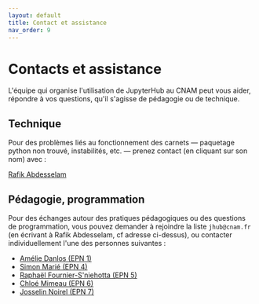 ```yaml
---
layout: default
title: Contact et assistance
nav_order: 9
---
```


# Contacts et assistance

L'équipe qui organise l'utilisation de JupyterHub au CNAM peut vous aider,
répondre à vos questions, qu'il s'agisse de pédagogie ou de technique.

## Technique 

Pour des problèmes liés au fonctionnement des carnets — paquetage python non
trouvé, instabilités, etc. — prenez contact (en cliquant sur son nom) avec :

<div class="centre-important"><a href="mailto:rafik.abdesselam@lecnam.net">Rafik Abdesselam</a></div>

## Pédagogie, programmation

Pour des échanges autour des pratiques pédagogiques ou des questions de
programmation, vous pouvez demander à rejoindre la liste `jhub@cnam.fr` (en
écrivant à Rafik Abdesselam, cf adresse ci-dessus), ou
contacter individuellement l'une des personnes suivantes :

* [Amélie Danlos (EPN 1)][amelie]
* [Simon Marié (EPN 4)][simon]
* [Raphaël Fournier-S'niehotta (EPN 5)][raphael]
* [Chloé Mimeau (EPN 6)][chloe]
* [Josselin Noirel (EPN 7)][josselin]


[amelie]: mailto:amelie.danlos@lecnam.net?subject=[JupyterHub]
[simon]: mailto:simon.marie@lecnam.net?subject=[JupyterHub]
[raphael]: mailto:raphael.fourniersniehotta@lecnam.net?subject=[JupyterHub]
[chloe]: mailto:chloe.mimeau@cnam.fr?subject=[JupyterHub]
[josselin]: mailto:josselin.noirel@cnam.fr?subject=[JupyterHub]

